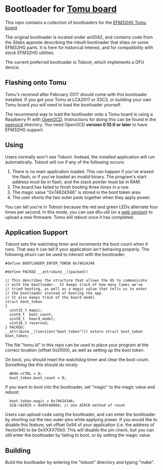 Bootloader for [Tomu board](http://tomu.im)
===========================================

This repo contains a collection of bootloaders for the [EFM32HG Tomu board](https://github.com/im-tomu/tomu-hardware).

The original bootloader is located under an0042, and contains code from the Silabs appnote describing the inbuilt bootloader that ships on some EFM32HG parts.  It is here for historical interest, and for compatibility with stock EFM32HG utilities.

The current preferred bootloader is Toboot, which implements a DFU device.

Flashing onto Tomu
-------------------

Tomu's received after February 2017 should come with this bootloader installed.
If you got your Tomu at LCA2017 or 33C3, or building your own Tomu board you
will need to load the bootloader yourself.

The recommend way to load the bootloader onto a Tomu board is using a Raspberry Pi with
[OpenOCD](http://openocd.org/). Instructions for doing this can be found in the
[openocd](openocd) directory. You need OpenOCD **version 0.10.0 or later** to
have EFM32HG support.

Using
-----

Users normally won't see Toboot.  Instead, the installed application will run automatically.  Toboot will run if any of the following occurs:

1. There is no main application loaded.  This can happen if you've erased the flash, or if you've loaded an invalid binary.  The program's start address must be in flash, and the stack pointer must be in RAM.
1. The board has failed to finish booting three times in a row.
1. The magic value "0x74624346" is stored in the boot token area
1. The user shorts the two outer pads together when they apply power.

You can tell you're in Toboot because the red and green LEDs alternate four times per second.  In this mode, you can use dfu-util (or a [web version](https://devanlai.github.io/webdfu/dfu-util/)) to upload a new firmware.  Tomu will reboot once it has completed.

Application Support
-------------------

Toboot sets the watchdog timer and increments the boot count when it runs.  That way it can tell if your application isn't behaving properly.  The following struct can be used to interact with the bootloader:

````
#define BOOTLOADER_ENTER_TOKEN 0x74624346

#define PACKED __attribute__((packed))

// This describes the structure that allows the OS to communicate
// with the bootloader.  It keeps track of how many times we've
// tried booting, as well as a magic value that tells us to enter
// the bootloader instead of booting the app.
// It also keeps track of the board model.
struct boot_token
{
  uint32_t magic;
  uint8_t  boot_count;
  uint8_t  board_model;
  uint16_t reserved;
} PACKED;
__attribute__((section("boot_token"))) extern struct boot_token boot_token;
````

The file "tomu.ld" in this repo can be used to place your program at the correct location (offset 0x2000), as well as setting up the boot token.

On boot, you should reset the watchdog timer and clear the boot count.  Something like this should do nicely:

````
  WDOG->CTRL = 0;
  boot_token.boot_count = 0;
````

If you want to boot into the bootloader, set "magic" to the magic value and reboot:

````
  boot_token.magic = 0x74624346;
  SCB->AIRCR = 0x05FA0004; // Use AIRCR method of reset
````

Users can upload code using the bootloader, and can enter the bootloader by shorting out the two outer pins while applying power.  If you would like to disable this feature, set offset 0x94 of your application (i.e. the address of Vector94) to be 0xXXXX70b0.  This will disable the pin check, but you can still enter the bootloader by failing to boot, or by setting the magic value.

Building
--------

Build the bootloader by entering the "toboot" directory and typing "make".